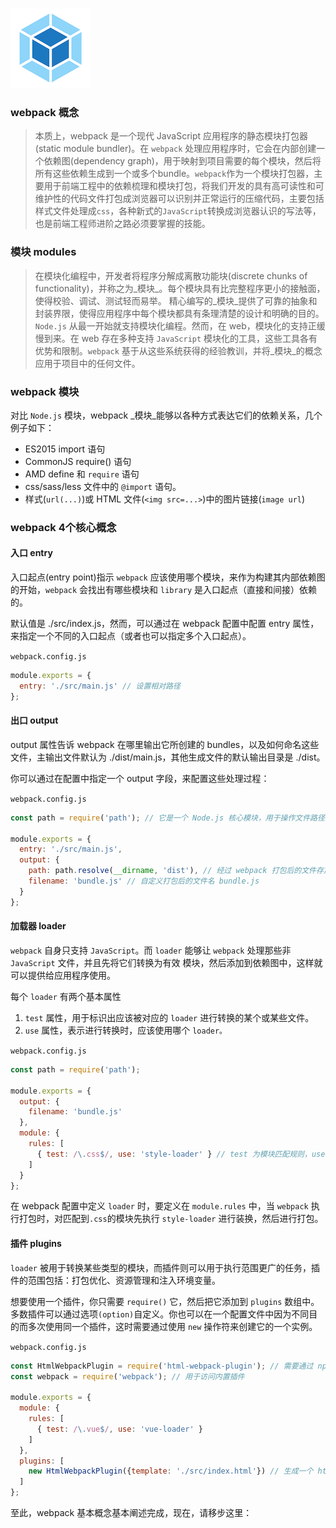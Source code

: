 ![](./statics/webpack.png)

### webpack 概念

> 本质上，webpack 是一个现代 JavaScript 应用程序的静态模块打包器(static module bundler)。在 `webpack` 处理应用程序时，它会在内部创建一个依赖图(dependency graph)，用于映射到项目需要的每个模块，然后将所有这些依赖生成到一个或多个bundle。`webpack`作为一个模块打包器，主要用于前端工程中的依赖梳理和模块打包，将我们开发的具有高可读性和可维护性的代码文件打包成浏览器可以识别并正常运行的压缩代码，主要包括样式文件处理成`css`，各种新式的`JavaScript`转换成浏览器认识的写法等，也是前端工程师进阶之路必须要掌握的技能。

### 模块 modules

> 在模块化编程中，开发者将程序分解成离散功能块(discrete chunks of functionality)，并称之为_模块_。每个模块具有比完整程序更小的接触面，使得校验、调试、测试轻而易举。 精心编写的_模块_提供了可靠的抽象和封装界限，使得应用程序中每个模块都具有条理清楚的设计和明确的目的。`Node.js` 从最一开始就支持模块化编程。然而，在 web，模块化的支持正缓慢到来。在 web 存在多种支持 `JavaScript` 模块化的工具，这些工具各有优势和限制。`webpack` 基于从这些系统获得的经验教训，并将_模块_的概念应用于项目中的任何文件。

### webpack 模块

对比 `Node.js` 模块，webpack _模块_能够以各种方式表达它们的依赖关系，几个例子如下：

- ES2015 import 语句
- CommonJS require() 语句
- AMD define 和 `require` 语句
- css/sass/less 文件中的 `@import` 语句。
- 样式(`url(...)`)或 HTML 文件(`<img src=...>`)中的图片链接(`image url`)

### webpack 4个核心概念

#### 入口 entry

入口起点(entry point)指示 `webpack` 应该使用哪个模块，来作为构建其内部依赖图的开始，`webpack` 会找出有哪些模块和 `library` 是入口起点（直接和间接）依赖的。

默认值是 ./src/index.js，然而，可以通过在 webpack 配置中配置 entry 属性，来指定一个不同的入口起点（或者也可以指定多个入口起点）。

`webpack.config.js`

```javascript
module.exports = {
  entry: './src/main.js' // 设置相对路径
};
```

#### 出口 output

output 属性告诉 webpack 在哪里输出它所创建的 bundles，以及如何命名这些文件，主输出文件默认为 ./dist/main.js，其他生成文件的默认输出目录是 ./dist。

你可以通过在配置中指定一个 output 字段，来配置这些处理过程：

`webpack.config.js`

```javascript
const path = require('path'); // 它是一个 Node.js 核心模块，用于操作文件路径。

module.exports = {
  entry: './src/main.js',
  output: {
    path: path.resolve(__dirname, 'dist'), // 经过 webpack 打包后的文件存放路径
    filename: 'bundle.js' // 自定义打包后的文件名 bundle.js
  }
};
```

#### 加载器 loader

`webpack` 自身只支持 `JavaScript`。而 `loader` 能够让 `webpack` 处理那些非 `JavaScript` 文件，并且先将它们转换为有效 模块，然后添加到依赖图中，这样就可以提供给应用程序使用。

每个 `loader` 有两个基本属性
1. `test` 属性，用于标识出应该被对应的 `loader` 进行转换的某个或某些文件。
2. `use` 属性，表示进行转换时，应该使用哪个 `loader。`

`webpack.config.js`

```javascript
const path = require('path');

module.exports = {
  output: {
    filename: 'bundle.js'
  },
  module: {
    rules: [
      { test: /\.css$/, use: 'style-loader' } // test 为模块匹配规则，user 为解析loader
    ]
  }
};
```
在 webpack 配置中定义 `loader` 时，要定义在 `module.rules` 中，当 `webpack` 执行打包时，对匹配到`.css`的模块先执行 `style-loader` 进行装换，然后进行打包。

#### 插件 plugins

`loader` 被用于转换某些类型的模块，而插件则可以用于执行范围更广的任务，插件的范围包括：打包优化、资源管理和注入环境变量。

想要使用一个插件，你只需要 `require()` 它，然后把它添加到 `plugins` 数组中。多数插件可以通过选项`(option)`自定义。你也可以在一个配置文件中因为不同目的而多次使用同一个插件，这时需要通过使用 `new` 操作符来创建它的一个实例。

`webpack.config.js`

```javascript
const HtmlWebpackPlugin = require('html-webpack-plugin'); // 需要通过 npm 安装
const webpack = require('webpack'); // 用于访问内置插件

module.exports = {
  module: {
    rules: [
      { test: /\.vue$/, use: 'vue-loader' }
    ]
  },
  plugins: [
    new HtmlWebpackPlugin({template: './src/index.html'}) // 生成一个 html 文件，然后自动注入所有打包生成的 bundle
  ]
};
```
至此，webpack 基本概念基本阐述完成，现在，请移步这里：

